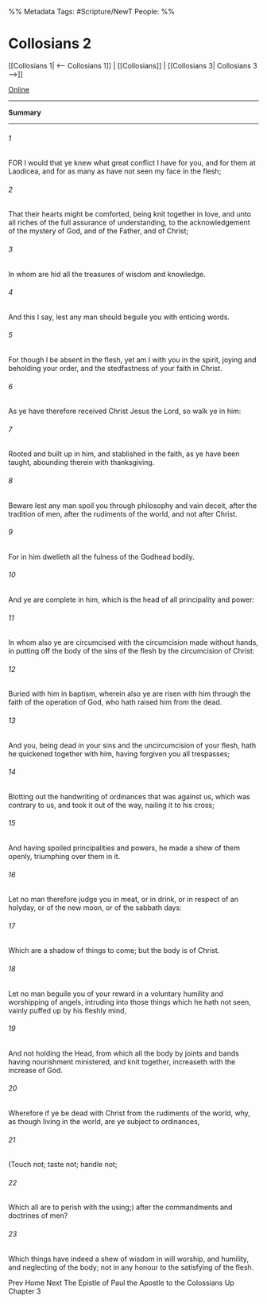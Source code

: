 %% Metadata
Tags: #Scripture/NewT
People: 
%%
# Collosians 2
[[Collosians 1| <-- Collosians 1]] | [[Collosians]] | [[Collosians 3| Collosians 3 -->]]

[Online](https://churchofjesuschrist.org/study/scriptures/nt/col/2?lang=eng)

---
__Summary__



---
###### 1
FOR I would that ye knew what great conflict I have for you, and for them at Laodicea, and for as many as have not seen my face in the flesh;
###### 2
That their hearts might be comforted, being knit together in love, and unto all riches of the full assurance of understanding, to the acknowledgement of the mystery of God, and of the Father, and of Christ;
###### 3
In whom are hid all the treasures of wisdom and knowledge.
###### 4
And this I say, lest any man should beguile you with enticing words.
###### 5
For though I be absent in the flesh, yet am I with you in the spirit, joying and beholding your order, and the stedfastness of your faith in Christ.
###### 6
As ye have therefore received Christ Jesus the Lord, so walk ye in him:
###### 7
Rooted and built up in him, and stablished in the faith, as ye have been taught, abounding therein with thanksgiving.
###### 8
Beware lest any man spoil you through philosophy and vain deceit, after the tradition of men, after the rudiments of the world, and not after Christ.
###### 9
For in him dwelleth all the fulness of the Godhead bodily.
###### 10
And ye are complete in him, which is the head of all principality and power:
###### 11
In whom also ye are circumcised with the circumcision made without hands, in putting off the body of the sins of the flesh by the circumcision of Christ:
###### 12
Buried with him in baptism, wherein also ye are risen with him through the faith of the operation of God, who hath raised him from the dead.
###### 13
And you, being dead in your sins and the uncircumcision of your flesh, hath he quickened together with him, having forgiven you all trespasses;
###### 14
Blotting out the handwriting of ordinances that was against us, which was contrary to us, and took it out of the way, nailing it to his cross;
###### 15
And having spoiled principalities and powers, he made a shew of them openly, triumphing over them in it.
###### 16
Let no man therefore judge you in meat, or in drink, or in respect of an holyday, or of the new moon, or of the sabbath days:
###### 17
Which are a shadow of things to come; but the body is of Christ.
###### 18
Let no man beguile you of your reward in a voluntary humility and worshipping of angels, intruding into those things which he hath not seen, vainly puffed up by his fleshly mind,
###### 19
And not holding the Head, from which all the body by joints and bands having nourishment ministered, and knit together, increaseth with the increase of God.
###### 20
Wherefore if ye be dead with Christ from the rudiments of the world, why, as though living in the world, are ye subject to ordinances,
###### 21
(Touch not; taste not; handle not;
###### 22
Which all are to perish with the using;) after the commandments and doctrines of men?
###### 23
Which things have indeed a shew of wisdom in will worship, and humility, and neglecting of the body; not in any honour to the satisfying of the flesh.

Prev
Home
Next
The Epistle of Paul the Apostle to the Colossians
Up
Chapter 3



